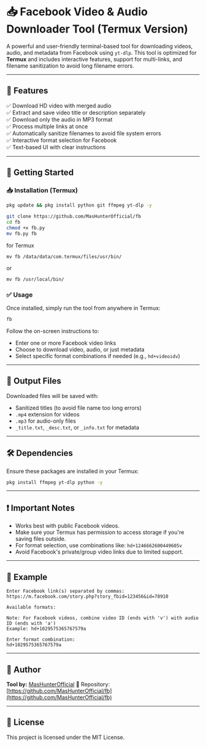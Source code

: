 # 📥 Facebook Video & Audio Downloader Tool (Termux Version)

A powerful and user-friendly terminal-based tool for downloading videos, audio, and metadata from Facebook using `yt-dlp`. This tool is optimized for **Termux** and includes interactive features, support for multi-links, and filename sanitization to avoid long filename errors.

---

## 🔧 Features

✅ Download HD video with merged audio  
✅ Extract and save video title or description separately  
✅ Download only the audio in MP3 format  
✅ Process multiple links at once  
✅ Automatically sanitize filenames to avoid file system errors  
✅ Interactive format selection for Facebook  
✅ Text-based UI with clear instructions

---

## 🚀 Getting Started

### 📥 Installation (Termux)

```bash
pkg update && pkg install python git ffmpeg yt-dlp -y
```
```bash
git clone https://github.com/MasHunterOfficial/fb
cd fb
chmod +x fb.py
mv fb.py fb
```
for Termux 
```
mv fb /data/data/com.termux/files/usr/bin/
````
or 

```
mv fb /usr/local/bin/
```

### ✅ Usage

Once installed, simply run the tool from anywhere in Termux:

```bash
fb
```

Follow the on-screen instructions to:

* Enter one or more Facebook video links
* Choose to download video, audio, or just metadata
* Select specific format combinations if needed (e.g., `hd+videoidv`)

---

## 📂 Output Files

Downloaded files will be saved with:

* Sanitized titles (to avoid file name too long errors)
* `.mp4` extension for videos
* `.mp3` for audio-only files
* `_title.txt`, `_desc.txt`, or `_info.txt` for metadata

---

## 🛠️ Dependencies

Ensure these packages are installed in your Termux:

```bash
pkg install ffmpeg yt-dlp python -y
```

---

## ❗ Important Notes

* Works best with public Facebook videos.
* Make sure your Termux has permission to access storage if you're saving files outside.
* For format selection, use combinations like: `hd+1246662600449605v`
* Avoid Facebook's private/group video links due to limited support.

---

## 📌 Example

```
Enter Facebook link(s) separated by commas:
https://m.facebook.com/story.php?story_fbid=123456&id=78910

Available formats:

Note: For Facebook videos, combine video ID (ends with 'v') with audio ID (ends with 'a')
Example: hd+1029575365767579a

Enter format combination:
hd+1029575365767579a
```

---

## 🤝 Author

**Tool by:** [MasHunterOfficial](https://github.com/MasHunterOfficial)
📁 Repository: [https://github.com/MasHunterOfficial/fb](https://github.com/MasHunterOfficial/fb)

---

## 📜 License

This project is licensed under the MIT License.
